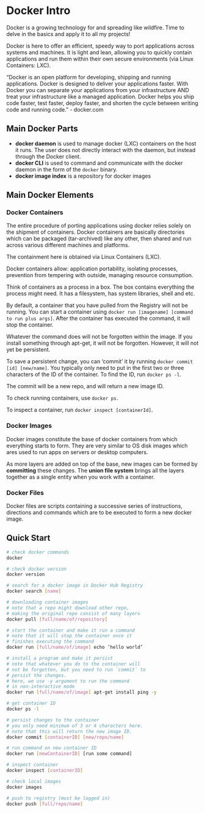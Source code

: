 # Docker Intro

Docker is a growing technology for and spreading like wildfire. Time to delve in the basics and apply it to all my projects!

Docker is here to offer an efficient, speedy way to port applications across systems and machines. It is light and lean, allowing you to quickly contain applications and run them within their own secure environments (via Linux Containers: LXC).

“Docker is an open platform for developing, shipping and running applications. Docker is designed to deliver your applications faster. With Docker you can separate your applications from your infrastructure AND treat your infrastructure like a managed application. Docker helps you ship code faster, test faster, deploy faster, and shorten the cycle between writing code and running code.” - docker.com

## Main Docker Parts

- **docker daemon** is used to manage docker (LXC) containers on the host it runs. The user does not directly interact with the daemon, but instead through the Docker client.
- **docker CLI** is used to command and communicate with the docker daemon in the form of the `docker` binary.
- **docker image index** is a repository for docker images

## Main Docker Elements

### Docker Containers

The entire procedure of porting applications using docker relies solely on the shipment of containers. Docker containers are basically directories which can be packaged (tar-archived) like any other, then shared and run across various different machines and platforms.

The containment here is obtained via Linux Containers (LXC).

Docker containers allow: application portability, isolating processes, prevention from tempering with outside, managing resource consumption.

Think of containers as a process in a box. The box contains everything the process might need. It has a filesystem, has system libraries, shell and etc.

By default, a container that you have pulled from the Registry will not be running. You can start a container using `docker run [imagename] [command to run plus args]`. After the container has executed the command, it will stop the container.

Whatever the command does will not be forgotten within the image. If you install something through apt-get, it will not be forgotten. However, it will not yet be persistent.

To save a persistent change, you can ‘commit’ it by running `docker commit [id] [new/name]`. You typically only need to put in the first two or three characters of the ID of the container. To find the ID, run `docker ps -l`. 

The commit will be a new repo, and will return a new image ID.

To check running containers, use `docker ps`.

To inspect a container, run `docker inspect [containerId]`.

### Docker Images

Docker images constitute the base of docker containers from which everything starts to form. They are very similar to OS disk images which ares used to run apps on servers or desktop computers.

As more layers are added on top of the base, new images can be formed by **committing** these changes. The **union file system** brings all the layers together as a single entity when you work with a container.

### Docker Files

Docker files are scripts containing a successive series of instructions, directions and commands which are to be executed to form a new docker image.

## Quick Start

```bash
# check docker commands
docker

# check docker version
docker version

# search for a docker image in Docker Hub Registry
docker search [name]

# downloading container images
# note that a repo might download other repo,
# making the original repo consist of many layers
docker pull [full/name/of/repository]

# start the container and make it run a command
# note that it will stop the container once it
# finishes executing the command
docker run [full/name/of/image] echo ‘hello world’

# install a program and make it persist
# note that whatever you do to the container will
# not be forgotten, but you need to run `commit` to 
# persist the changes.
# here, we use -y argument to run the command 
# in non-interactive mode
docker run [full/name/of/image] apt-get install ping -y

# get container ID
docker ps -l

# persist changes to the container
# you only need minimum of 3 or 4 characters here.
# note that this will return the new image ID.
docker commit [containerID] [new/repo/name]

# run command on new container ID
docker run [newContainerID] [run some command]

# inspect container
docker inspect [containerID]

# check local images
docker images

# push to registry (must be logged in)
docker push [full/repo/name]
```
